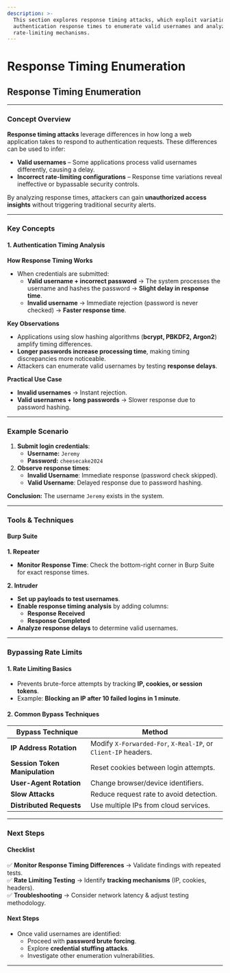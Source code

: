 ```yaml
---
description: >-
  This section explores response timing attacks, which exploit variations in
  authentication response times to enumerate valid usernames and analyze
  rate-limiting mechanisms.
---
```


# Response Timing Enumeration

## **Response Timing Enumeration**

***

### **Concept Overview**

**Response timing attacks** leverage differences in how long a web application takes to respond to authentication requests. These differences can be used to infer:

* **Valid usernames** – Some applications process valid usernames differently, causing a delay.
* **Incorrect rate-limiting configurations** – Response time variations reveal ineffective or bypassable security controls.

By analyzing response times, attackers can gain **unauthorized access insights** without triggering traditional security alerts.

***

### **Key Concepts**

#### **1. Authentication Timing Analysis**

**How Response Timing Works**

* When credentials are submitted:
  * **Valid username + incorrect password** → The system processes the username and hashes the password → **Slight delay in response time**.
  * **Invalid username** → Immediate rejection (password is never checked) → **Faster response time**.

**Key Observations**

* Applications using slow hashing algorithms (**bcrypt, PBKDF2, Argon2**) amplify timing differences.
* **Longer passwords increase processing time**, making timing discrepancies more noticeable.
* Attackers can enumerate valid usernames by testing **response delays**.

**Practical Use Case**

* **Invalid usernames** → Instant rejection.
* **Valid usernames + long passwords** → Slower response due to password hashing.

***

### **Example Scenario**

1. **Submit login credentials**:
   * **Username:** `Jeremy`
   * **Password:** `cheesecake2024`
2. **Observe response times**:
   * **Invalid Username**: Immediate response (password check skipped).
   * **Valid Username**: Delayed response due to password hashing.

**Conclusion:** The username `Jeremy` exists in the system.

***

### **Tools & Techniques**

#### **Burp Suite**

**1. Repeater**

* **Monitor Response Time**: Check the bottom-right corner in Burp Suite for exact response times.

**2. Intruder**

* **Set up payloads to test usernames**.
* **Enable response timing analysis** by adding columns:
  * **Response Received**
  * **Response Completed**
* **Analyze response delays** to determine valid usernames.

***

### **Bypassing Rate Limits**

#### **1. Rate Limiting Basics**

* Prevents brute-force attempts by tracking **IP, cookies, or session tokens**.
* Example: **Blocking an IP after 10 failed logins in 1 minute**.

#### **2. Common Bypass Techniques**

| **Bypass Technique**           | **Method**                                                     |
| ------------------------------ | -------------------------------------------------------------- |
| **IP Address Rotation**        | Modify `X-Forwarded-For`, `X-Real-IP`, or `Client-IP` headers. |
| **Session Token Manipulation** | Reset cookies between login attempts.                          |
| **User-Agent Rotation**        | Change browser/device identifiers.                             |
| **Slow Attacks**               | Reduce request rate to avoid detection.                        |
| **Distributed Requests**       | Use multiple IPs from cloud services.                          |

***

### **Next Steps**

#### **Checklist**&#x20;

✅ **Monitor Response Timing Differences** → Validate findings with repeated tests.\
✅ **Rate Limiting Testing** → Identify **tracking mechanisms** (IP, cookies, headers).\
✅ **Troubleshooting** → Consider network latency & adjust testing methodology.

#### **Next Steps**

* Once valid usernames are identified:
  * Proceed with **password brute forcing**.
  * Explore **credential stuffing attacks**.
  * Investigate other enumeration vulnerabilities.

***

